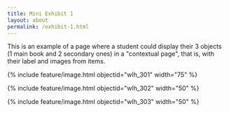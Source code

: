 ```yaml
---
title: Mini Exhibit 1
layout: about
permalink: /exhibit-1.html
---
```

This is an example of a page where a student could display their 3 objects (1 main book and 2 secondary ones) in a "contextual page", that is, with their label and images from items.

{% include feature/image.html objectid="wlh_301" width="75" %}

{% include feature/image.html objectid="wlh_302" width="50" %}

{% include feature/image.html objectid="wlh_303" width="50" %}

